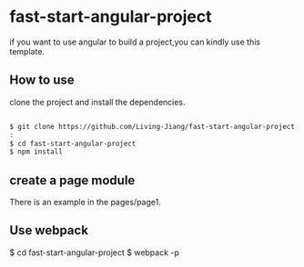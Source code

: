 # fast-start-angular-project
if you want to use angular to build a project,you can kindly use this template.

## How to use

clone the project and install the dependencies.

```bash

$ git clone https://github.com/Living-Jiang/fast-start-angular-project.git
:
$ cd fast-start-angular-project
$ npm install
```
## create a page module

There is an example in the pages/page1.

## Use webpack 

$ cd fast-start-angular-project
$ webpack -p

